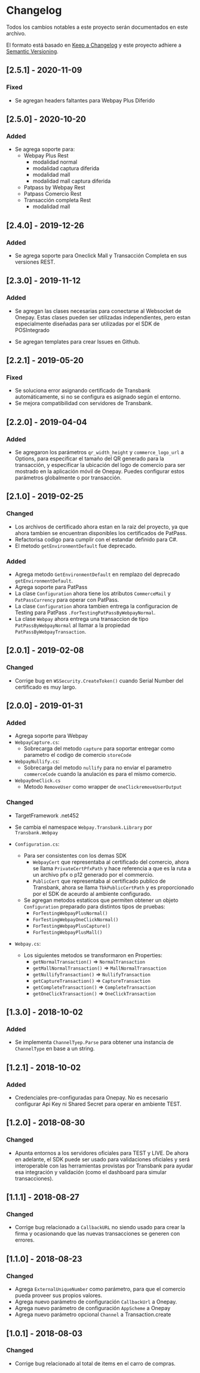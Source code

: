 # Changelog

Todos los cambios notables a este proyecto serán documentados en este archivo.

El formato está basado en [Keep a Changelog](http://keepachangelog.com/en/1.0.0/)
y este proyecto adhiere a [Semantic Versioning](http://semver.org/spec/v2.0.0.html).

## [2.5.1] - 2020-11-09

### Fixed
- Se agregan headers faltantes para Webpay Plus Diferido

## [2.5.0] - 2020-10-20

### Added

- Se agrega soporte para:
    - Webpay Plus Rest
        - modalidad normal
        - modalidad captura diferida
        - modalidad mall
        - modalidad mall captura diferida
    - Patpass by Webpay Rest
    - Patpass Comercio Rest
    - Transacción completa Rest
        - modalidad mall

## [2.4.0] - 2019-12-26

### Added

- Se agrega soporte para Oneclick Mall y Transacción Completa en sus versiones REST.


## [2.3.0] - 2019-11-12

### Added

- Se agregan las clases necesarias para conectarse al Websocket de Onepay. Estas clases pueden ser utilizadas independientes, pero estan especialmente diseñadas para ser utilizadas por el SDK de POSIntegrado

- Se agregan templates para crear Issues en Github.

## [2.2.1] - 2019-05-20

### Fixed

- Se soluciona error asignando certificado de Transbank automáticamente, si no se configura es asignado según el entorno.
- Se mejora compatibilidad con servidores de Transbank.

## [2.2.0] - 2019-04-04

### Added

- Se agregaron los parámetros `qr_width_height` y `commerce_logo_url` a Options, para especificar el tamaño del QR generado para la transacción, y especificar la ubicación del logo de comercio para ser mostrado en la aplicación móvil de Onepay. Puedes configurar estos parámetros globalmente o por transacción.


## [2.1.0] - 2019-02-25

### Changed

- Los archivos de certificado ahora estan en la raiz del proyecto, ya que ahora tambien se encuentran disponibles los certificados de PatPass.
- Refactorisa codigo para cumplir con el estandar definido para C#.
- El metodo `getEnvironmentDefault` fue deprecado.

### Added

- Agrega metodo `GetEnvironmentDefault` en remplazo del deprecado `getEnvironmentDefault`.
- Agrega soporte para PatPass
- La clase `Configuration` ahora tiene los atributos `CommerceMail` y `PatPassCurrency` para operar con PatPass.
- La clase `Configuration` ahora tambien entrega la configuracion de Testing para PatPass `.ForTestingPatPassByWebpayNormal`.
- La clase `Webpay` ahora entrega una transaccion de tipo `PatPassByWebpayNormal` al llamar a la propiedad `PatPassByWebpayTransaction`.

## [2.0.1] - 2019-02-08

### Changed

- Corrige bug en `WSSecurity.CreateToken()` cuando Serial Number del certificado es muy largo.

## [2.0.0] - 2019-01-31

### Added

- Agrega soporte para Webpay
- `WebpayCapture.cs`:
  - Sobrecarga del metodo `capture` para soportar entregar como parametro el codigo de comercio `storeCode`
- `WebpayNullify.cs`:
  - Sobrecarga del metodo `nullify` para no enviar el parametro `commerceCode` cuando la anulación es para el mismo comercio.
- `WebpayOneClick.cs`
  - Metodo `RemoveUser` como wrapper de `oneClickremoveUserOutput`

### Changed

- TargetFramework .net452
- Se cambia el namespace `Webpay.Transbank.Library` por `Transbank.Webpay`
- `Configuration.cs`:
  - Para ser consistentes con los demas SDK
    - `WebpayCert` que representaba al certificado del comercio, ahora se llama `PrivateCertPfxPath` y hace referencia a que es la ruta a un archivo pfx o p12 generado por el commercio.
    - `PublicCert` que representaba al certificado publico de Transbank, ahora se llama `TbkPublicCertPath` y es proporcionado por el SDK de aceurdo al ambiente configurado.
  - Se agregan metodos estaticos que permiten obtener un objeto `Configuration` preparado para distintos tipos de pruebas:
    - `ForTestingWebpayPlusNormal()`
    - `ForTestingWebpayOneClickNormal()`
    - `ForTestingWebpayPlusCapture()`
    - `ForTestingWebpayPlusMall()`

- `Webpay.cs`:
  - Los siguientes metodos se transformaron en Properties:
    - `getNormalTransaction()` => `NormalTransaction`
    - `getMallNormalTransaction()` => `MallNormalTransaction`
    - `getNullifyTransaction()` => `NullifyTransaction`
    - `getCaptureTransaction()` => `CaptureTransaction`
    - `getCompleteTransaction()` => `CompleteTransaction`
    - `getOneClickTransaction()` => `OneClickTransaction`

## [1.3.0] - 2018-10-02

### Added

- Se implementa `ChannelTyep.Parse` para obtener una instancia de `ChannelType` en base a un string.

## [1.2.1] - 2018-10-02

### Added

- Credenciales pre-configuradas para Onepay. No es necesario configurar Api Key ni Shared Secret para operar en ambiente TEST.

## [1.2.0] - 2018-08-30

### Changed

- Apunta entornos a los servidores oficiales para TEST y LIVE. De ahora en adelante, el SDK puede ser usado para validaciones oficiales y será interoperable con las herramientas provistas por Transbank para ayudar esa integración y validación (como el dashboard para simular transacciones).

## [1.1.1] - 2018-08-27

### Changed

- Corrige bug relacionado a `CallbackURL` no siendo usado para crear la firma y ocasionando que
las nuevas transacciones se generen con errores.

## [1.1.0] - 2018-08-23

### Changed

- Agrega `ExternalUniqueNumber` como parámetro, para que el comercio pueda proveer sus propios valores.
- Agrega nuevo parámetro de configuración `CallbackUrl` a Onepay.
- Agrega nuevo parámetro de configuración `AppScheme` a Onepay
- Agrega nuevo parámetro opcional `Channel` a Transaction.create

## [1.0.1] - 2018-08-03

### Changed

- Corrige bug relacionado al total de items en el carro de compras.
